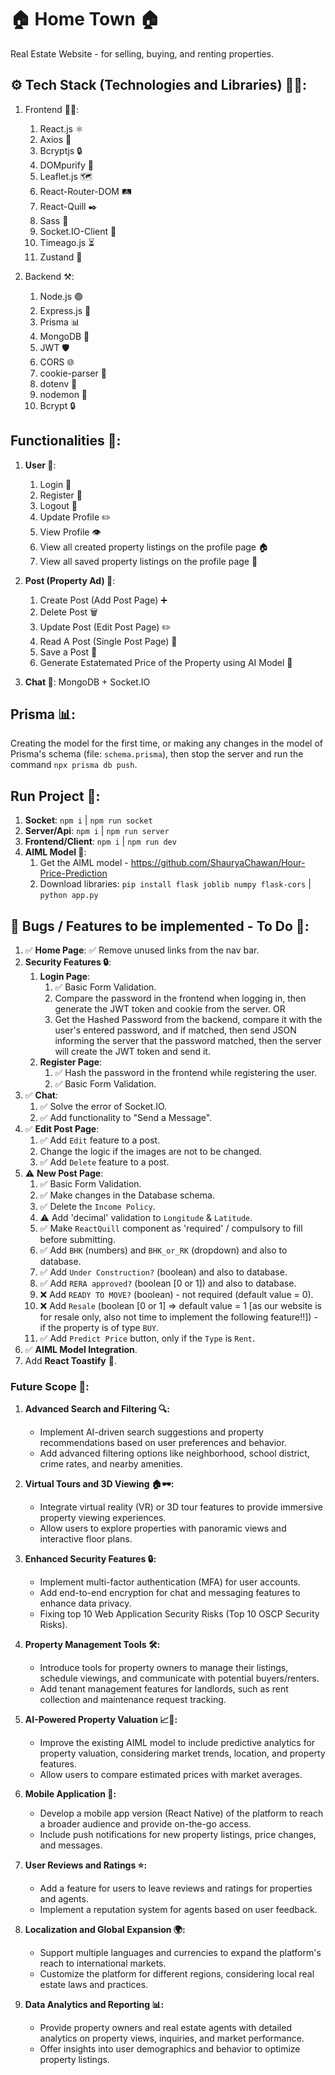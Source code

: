 # 🏠 Home Town 🏠

Real Estate Website - for selling, buying, and renting properties.

## ⚙️ Tech Stack (Technologies and Libraries) 👩‍💻:

1. Frontend 👩‍💻:
   1. React.js ⚛️
   2. Axios 📡
   3. Bcryptjs 🔒
   4. DOMpurify 🧼
   5. Leaflet.js 🗺️
   6. React-Router-DOM 🛤️
   7. React-Quill ✒️
   8. Sass 🎨
   9. Socket.IO-Client 🔄
   10. Timeago.js ⏳
   11. Zustand 🐻

2. Backend ⚒️:
   1. Node.js 🟢
   2. Express.js 🚂
   3. Prisma 📊
   4. MongoDB 🍃
   5. JWT 🛡️
   6. CORS 🌐
   7. cookie-parser 🍪
   8. dotenv 🔑
   9. nodemon 🔄
   10. Bcrypt 🔒

## Functionalities 📝:

1. **User 👤**:
   1. Login 🔑
   2. Register 📝
   3. Logout 🚪
   4. Update Profile ✏️
   5. View Profile 👁️
   6. View all created property listings on the profile page 🏠
   7. View all saved property listings on the profile page 📌

2. **Post (Property Ad) 🏢**:
   1. Create Post (Add Post Page) ➕
   2. Delete Post 🗑️
   3. Update Post (Edit Post Page) ✏️
   4. Read A Post (Single Post Page) 📖
   5. Save a Post 📌
   6. Generate Estatemated Price of the Property using AI Model 🤖

3. **Chat 💬**: MongoDB + Socket.IO

## Prisma 📊:
Creating the model for the first time, or making any changes in the model of Prisma's schema (file: `schema.prisma`), then stop the server and run the command `npx prisma db push`.

## Run Project 🚀:
1. **Socket**: `npm i` | `npm run socket`
2. **Server/Api**: `npm i` | `npm run server`
3. **Frontend/Client**: `npm i` | `npm run dev`
4. **AIML Model 🤖**: 
   1. Get the AIML model - https://github.com/ShauryaChawan/Hour-Price-Prediction
   2. Download libraries: `pip install flask joblib numpy flask-cors` | `python app.py`

## 🐞 Bugs / Features to be implemented - To Do 📝:
1. ✅ **Home Page**: ✅ Remove unused links from the nav bar.
2. **Security Features 🔒**:
   1. **Login Page**:
      1. ✅ Basic Form Validation.
      2. Compare the password in the frontend when logging in, then generate the JWT token and cookie from the server. OR
      3. Get the Hashed Password from the backend, compare it with the user's entered password, and if matched, then send JSON informing the server that the password matched, then the server will create the JWT token and send it.
   2. **Register Page**:
      1. ✅ Hash the password in the frontend while registering the user.
      2. ✅ Basic Form Validation.
3. ✅ **Chat**:
   1. ✅ Solve the error of Socket.IO.
   2. ✅ Add functionality to "Send a Message".
4. ✅ **Edit Post Page**:
   1. ✅ Add `Edit` feature to a post.
   2. Change the logic if the images are not to be changed.
   3. ✅ Add `Delete` feature to a post.
5. ⚠️ **New Post Page**:
   1. ✅ Basic Form Validation.
   2. ✅ Make changes in the Database schema.
   3. ✅ Delete the `Income Policy`.
   4. ⚠️ Add 'decimal' validation to `Longitude` & `Latitude`.
   5. ✅ Make `ReactQuill` component as 'required' / compulsory to fill before submitting.
   6. ✅ Add `BHK` (numbers) and `BHK_or_RK` (dropdown) and also to database.
   7. ✅ Add `Under Construction?` (boolean) and also to database.
   8. ✅ Add `RERA approved?` (boolean [0 or 1]) and also to database.
   9. ❌ Add `READY TO MOVE?` (boolean) - not required (default value = 0).
   10. ❌ Add `Resale` (boolean [0 or 1] => default value = 1 [as our website is for resale only, also not time to implement the following feature!!]) - if the property is of type `BUY`.
   11. ✅ Add `Predict Price` button, only if the `Type` is `Rent`.
6. ✅ **AIML Model Integration**.
7. Add **React Toastify** 🍞.

### Future Scope 🚀:

1. **Advanced Search and Filtering 🔍:**
   - Implement AI-driven search suggestions and property recommendations based on user preferences and behavior.
   - Add advanced filtering options like neighborhood, school district, crime rates, and nearby amenities.

2. **Virtual Tours and 3D Viewing 🏠🕶️:**
   - Integrate virtual reality (VR) or 3D tour features to provide immersive property viewing experiences.
   - Allow users to explore properties with panoramic views and interactive floor plans.

3. **Enhanced Security Features 🔒:**
   - Implement multi-factor authentication (MFA) for user accounts.
   - Add end-to-end encryption for chat and messaging features to enhance data privacy.
   - Fixing top 10 Web Application Security Risks (Top 10 OSCP Security Risks).

4. **Property Management Tools 🛠️:**
   - Introduce tools for property owners to manage their listings, schedule viewings, and communicate with potential buyers/renters.
   - Add tenant management features for landlords, such as rent collection and maintenance request tracking.

5. **AI-Powered Property Valuation 📈🤖:**
   - Improve the existing AIML model to include predictive analytics for property valuation, considering market trends, location, and property features.
   - Allow users to compare estimated prices with market averages.

6. **Mobile Application 📱:**
   - Develop a mobile app version (React Native) of the platform to reach a broader audience and provide on-the-go access.
   - Include push notifications for new property listings, price changes, and messages.

7. **User Reviews and Ratings ⭐:**
   - Add a feature for users to leave reviews and ratings for properties and agents.
   - Implement a reputation system for agents based on user feedback.

8. **Localization and Global Expansion 🌍:**
   - Support multiple languages and currencies to expand the platform's reach to international markets.
   - Customize the platform for different regions, considering local real estate laws and practices.

9. **Data Analytics and Reporting 📊:**
    - Provide property owners and real estate agents with detailed analytics on property views, inquiries, and market performance.
    - Offer insights into user demographics and behavior to optimize property listings.
